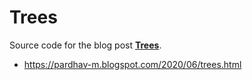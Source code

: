 # Trees

Source code for the blog post **[Trees](https://pardhav-m.blogspot.com/2020/06/trees.html)**.

- https://pardhav-m.blogspot.com/2020/06/trees.html

